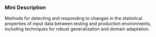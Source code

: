 ### Mini Description

Methods for detecting and responding to changes in the statistical properties of input data between testing and production environments, including techniques for robust generalization and domain adaptation.

